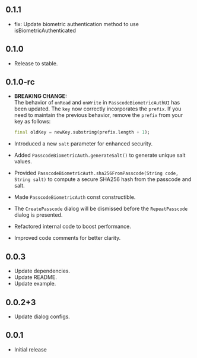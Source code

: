 ## 0.1.1

* fix: Update biometric authentication method to use isBiometricAuthenticated

## 0.1.0

* Release to stable.

## 0.1.0-rc

* **BREAKING CHANGE:**  
The behavior of `onRead` and `onWrite` in `PasscodeBiometricAuthUI` has been updated. The `key` now correctly incorporates the `prefix`. If you need to maintain the previous behavior, remove the `prefix` from your key as follows:

    ```dart
    final oldKey = newKey.substring(prefix.length + 1);
    ```

* Introduced a new `salt` parameter for enhanced security.
* Added `PasscodeBiometricAuth.generateSalt()` to generate unique salt values.
* Provided `PasscodeBiometricAuth.sha256FromPasscode(String code, String salt)` to compute a secure SHA256 hash from the passcode and salt.
* Made `PasscodeBiometricAuth` const constructible.
* The `CreatePasscode` dialog will be dismissed before the `RepeatPasscode` dialog is presented.
* Refactored internal code to boost performance.
* Improved code comments for better clarity.

## 0.0.3

* Update dependencies.
* Update README.
* Update example.

## 0.0.2+3

* Update dialog configs.

## 0.0.1

* Initial release
